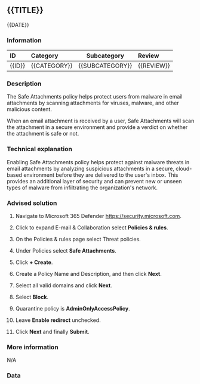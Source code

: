 ## {{TITLE}}

{{DATE}}

###  Information

| ID     | Category     | Subcategory     | Review     |
| :----- | :----------- | --------------- | :--------- |
| {{ID}} | {{CATEGORY}} | {{SUBCATEGORY}} | {{REVIEW}} |

### Description

The Safe Attachments policy helps protect users from malware in email attachments by scanning attachments for viruses, malware, and other malicious content.

When an email attachment is received by a user, Safe Attachments will scan the attachment in a secure environment and provide a verdict on whether the attachment is safe or not.

### Technical explanation

Enabling Safe Attachments policy helps protect against malware threats in email attachments by analyzing suspicious attachments in a secure, cloud-based environment before they are delivered to the user's inbox. This provides an additional layer of security and can prevent new or unseen types of malware from infiltrating the organization's network.

### Advised solution

1. Navigate to Microsoft 365 Defender https://security.microsoft.com.

2. Click to expand E-mail & Collaboration select **Policies & rules**.

3. On the Policies & rules page select Threat policies.

4. Under Policies select **Safe Attachments**.

5. Click **+ Create**.

6. Create a Policy Name and Description, and then click **Next**.

7. Select all valid domains and click **Next**.

8. Select **Block**.
9. Quarantine policy is **AdminOnlyAccessPolicy**.

10. Leave **Enable redirect** unchecked.

11. Click **Next** and finally **Submit**.

### More information

N/A

### Data